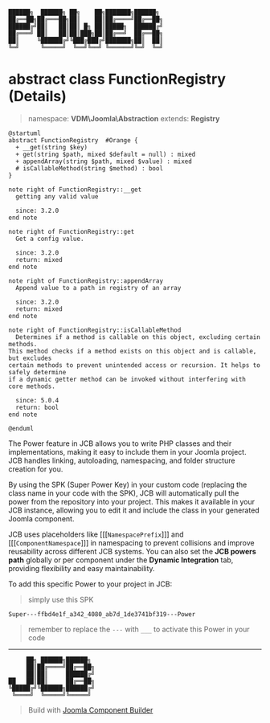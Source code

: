 ```
██████╗  ██████╗ ██╗    ██╗███████╗██████╗
██╔══██╗██╔═══██╗██║    ██║██╔════╝██╔══██╗
██████╔╝██║   ██║██║ █╗ ██║█████╗  ██████╔╝
██╔═══╝ ██║   ██║██║███╗██║██╔══╝  ██╔══██╗
██║     ╚██████╔╝╚███╔███╔╝███████╗██║  ██║
╚═╝      ╚═════╝  ╚══╝╚══╝ ╚══════╝╚═╝  ╚═╝
```
# abstract class FunctionRegistry (Details)
> namespace: **VDM\Joomla\Abstraction**
> extends: **Registry**

```uml
@startuml
abstract FunctionRegistry  #Orange {
  + __get(string $key)
  + get(string $path, mixed $default = null) : mixed
  + appendArray(string $path, mixed $value) : mixed
  # isCallableMethod(string $method) : bool
}

note right of FunctionRegistry::__get
  getting any valid value

  since: 3.2.0
end note

note right of FunctionRegistry::get
  Get a config value.

  since: 3.2.0
  return: mixed
end note

note right of FunctionRegistry::appendArray
  Append value to a path in registry of an array

  since: 3.2.0
  return: mixed
end note

note right of FunctionRegistry::isCallableMethod
  Determines if a method is callable on this object, excluding certain methods.
This method checks if a method exists on this object and is callable, but excludes
certain methods to prevent unintended access or recursion. It helps to safely determine
if a dynamic getter method can be invoked without interfering with core methods.

  since: 5.0.4
  return: bool
end note
 
@enduml
```

The Power feature in JCB allows you to write PHP classes and their implementations, making it easy to include them in your Joomla project. JCB handles linking, autoloading, namespacing, and folder structure creation for you.

By using the SPK (Super Power Key) in your custom code (replacing the class name in your code with the SPK), JCB will automatically pull the power from the repository into your project. This makes it available in your JCB instance, allowing you to edit it and include the class in your generated Joomla component.

JCB uses placeholders like [[[`NamespacePrefix`]]] and [[[`ComponentNamespace`]]] in namespacing to prevent collisions and improve reusability across different JCB systems. You can also set the **JCB powers path** globally or per component under the **Dynamic Integration** tab, providing flexibility and easy maintainability.

To add this specific Power to your project in JCB:

> simply use this SPK
```
Super---ffbd4e1f_a342_4080_ab7d_1de3741bf319---Power
```
> remember to replace the `---` with `___` to activate this Power in your code

---
```
     ██╗ ██████╗██████╗
     ██║██╔════╝██╔══██╗
     ██║██║     ██████╔╝
██   ██║██║     ██╔══██╗
╚█████╔╝╚██████╗██████╔╝
 ╚════╝  ╚═════╝╚═════╝
```
> Build with [Joomla Component Builder](https://git.vdm.dev/joomla/Component-Builder)

